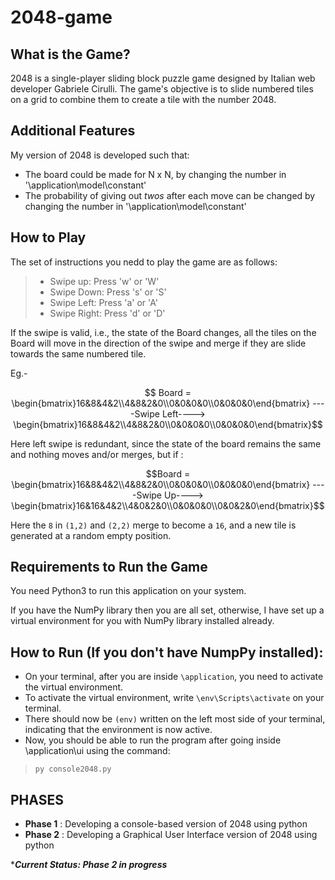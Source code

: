 # 2048-game
## What is the Game?
2048 is a single-player sliding block puzzle game designed by Italian web developer Gabriele Cirulli. The game's objective is to slide numbered tiles on a grid to combine them to create a tile with the number 2048.
## Additional Features
My version of 2048 is developed such that:
- The board could be made for N x N, by changing the number in '\application\model\constant'
- The probability of giving out *twos* after each move can be changed by changing the number in '\application\model\constant'

## How to Play
The set of instructions you nedd to play the game are as follows:

>- Swipe up:        Press 'w' or 'W'
>- Swipe Down:      Press 's' or 'S'
>- Swipe Left:      Press 'a' or 'A'
>- Swipe Right:     Press 'd' or 'D'


If the swipe is valid, i.e., the state of the Board changes, all the tiles on the Board will move in the direction of the swipe and merge if they are slide towards the same numbered tile.

Eg.-
```math
 Board =  \begin{bmatrix}16&8&4&2\\4&8&2&0\\0&0&0&0\\0&0&0&0\end{bmatrix} ----Swipe Left----> \begin{bmatrix}16&8&4&2\\4&8&2&0\\0&0&0&0\\0&0&0&0\end{bmatrix}
```
Here left swipe is redundant, since the state of the board remains the same and nothing moves and/or merges, but if :
```math
Board =  \begin{bmatrix}16&8&4&2\\4&8&2&0\\0&0&0&0\\0&0&0&0\end{bmatrix} ----Swipe Up----> \begin{bmatrix}16&16&4&2\\4&0&2&0\\0&0&0&0\\0&0&2&0\end{bmatrix}
```
Here the `8` in `(1,2)` and `(2,2)` merge to become a `16`, and a new tile is generated at a random empty position.

                    
## Requirements to Run the Game
You need Python3 to run this application on your system.

If you have the NumPy library then you are all set, otherwise, I have set up a virtual environment for you with NumPy library installed already.

## How to Run (If you don't have NumpPy installed): 
- On your terminal, after you are inside `\application`, you need to activate the virtual environment.
- To activate the virtual environment, write ```\env\Scripts\activate```  on your terminal.
- There should now be `(env)` written on the left most side of your terminal, indicating that the environment is now active.
- Now, you should be able to run the program after going inside \application\ui using the command:
> ```py console2048.py```


## PHASES
- **Phase 1** : Developing a console-based version of 2048 using python
- **Phase 2** : Developing a Graphical User Interface version of 2048 using python
  
****Current Status: Phase 2 in progress***
